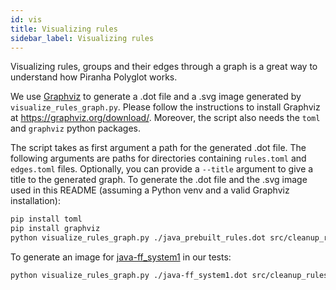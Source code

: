 ```yaml
---
id: vis
title: Visualizing rules
sidebar_label: Visualizing rules
---
```


Visualizing rules, groups and their edges through a graph is a great way to understand how Piranha Polyglot works.

We use [Graphviz](https://graphviz.org/) to generate a .dot file and a .svg image generated by `visualize_rules_graph.py`.
Please follow the instructions to install Graphviz at <https://graphviz.org/download/>.
Moreover, the script also needs the `toml` and `graphviz` python packages.

The script takes as first argument a path for the generated .dot file.
The following arguments are paths for directories containing `rules.toml` and `edges.toml` files.
Optionally, you can provide a `--title` argument to give a title to the generated graph.
To generate the .dot file and the .svg image used in this README (assuming a Python venv and a valid Graphviz installation):

```bash
pip install toml
pip install graphviz
python visualize_rules_graph.py ./java_prebuilt_rules.dot src/cleanup_rules/java --title "Java pre-built cleanup rules"
```

To generate an image for [java-ff_system1](test-resources/java/feature_flag_system_1/control/configurations/) in our tests:

```bash
python visualize_rules_graph.py ./java-ff_system1.dot src/cleanup_rules/java test-resources/java/feature_flag_system_1/control/configurations --title "Java Test Feature Flag Cleanup System 1"